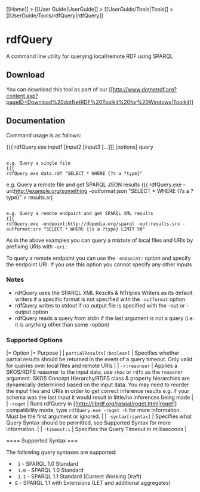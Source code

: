 [[Home]] > [[User Guide|UserGuide]] > [[UserGuide/Tools|Tools]] > [[UserGuide/Tools/rdfQuery|rdfQuery]]

# rdfQuery 

A command line utility for querying local/remote RDF using SPARQL

## Download 

You can download this tool as part of our [[http://www.dotnetrdf.org?content.asp?pageID=Download%20dotNetRDF%20Toolkit%20for%20Windows|Toolkit]]

## Documentation 

Command usage is as follows:

{{{
rdfQuery.exe input1 [input2 [input3 [...]]] [options] query
```

e.g. Query a single file
{{{
rdfQuery.exe data.rdf "SELECT * WHERE {?s a ?type}"
```

e.g. Query a remote file and get SPARQL JSON results
{{{
rdfQuery.exe -uri:http://example.org/something -outformat:json "SELECT * WHERE {?s a ?type}" > results.srj
```

e.g. Query a remote endpoint and get SPARQL XML results
{{{
rdfQuery.exe -endpoint:http://dbpedia.org/sparql -out:results.srx -outformat:srx "SELECT * WHERE {?s a ?type} LIMIT 50"
```

As in the above examples you can query a mixture of local files and URIs by prefixing URIs with `-uri:`

To query a remote endpoint you can use the `-endpoint:` option and specify the endpoint URI. If you use this option you cannot specify any other inputs

### Notes 

* rdfQuery uses the SPARQL XML Results & NTriples Writers as its default writers if a specific format is not specified with the `-outformat` option
* rdfQuery writes to stdout if no output file is specified with the -out or -output option
* rdfQuery reads a query from stdin if the last argument is not a query (i.e. it is anything other than some -option)

### Supported Options 

|= Option |= Purpose |
| `partialResults[:boolean]` | Specifies whether partial results should be returned in the event of a query timeout. Only valid for queries over local files and remote URIs |
| `-r:reaonser` | Applies a SKOS/RDFS reasoner to the input data, use `skos` or `rdfs` as the `reasoner` argument.  SKOS Concept Hierarchy/RDFS class & property hierarchies are dynamically determined based on the input data. You may need to reorder the input files and URIs in order to get correct inference results e.g. if your schema was the last input it would result in little/no inferences being made |
| `-roqet` | Runs rdfQuery in [[http://librdf.org/rasqal/roqet.html|roqet]] compatibility mode, type `rdfQuery.exe -roqet -h` for more information. Must be the first argument or ignored. |
| `-syntax[:syntax]` | Specifies what Query Syntax should be permitted, see Supported Syntax for more information. |
| `-timeout:i` | Specifies the Query Timeout in milliseconds |

==== Supported Syntax ===

The following query syntaxes are supported:

* ` 1` - SPARQL 1.0 Standard
* ` 1.0` - SPARQL 1.0 Standard
* ` 1.1` - SPARQL 1.1 Standard (Current Working Draft)
* `E` - SPARQL 1.1 with Extensions (LET and additional aggregates) 